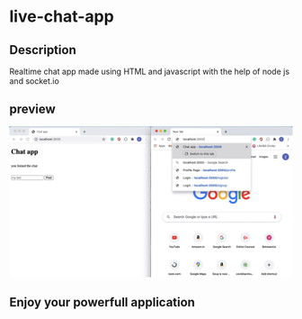 # live-chat-app

## Description

Realtime chat app made using HTML and javascript with the help of node js and socket.io

## preview

![demo](./src/public/demo-of-chat-app.gif)

## Enjoy your powerfull application
